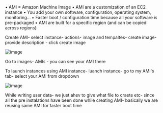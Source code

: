 • AMI = Amazon Machine Image
• AMI are a customization of an EC2 instance
• You add your own software, configuration, operating system, monitoring...
• Faster boot / configuration time because all your software is pre-packaged
• AMI are built for a specific region (and can be copied across regions)

Create AMI-
select instance- actions- image and tempaltes- create image- provide description - click create image

![image](https://user-images.githubusercontent.com/107784718/212532418-cf877a31-50af-4aff-936c-430aa89f2ba8.png)

Go to images- AMIs - you can see your AMI there

To launch instances using AMI
instance- luanch instance- go to my AMI's tab- select your AMI from dropdown

![image](https://user-images.githubusercontent.com/107784718/212532475-56b89f3d-1ef4-4b64-a278-8305cfd0d8ef.png)

While writing user data- we just ahev to give what file to craete etc- since all the pre instalations have been done while creating AMI- basically we are reusing same AMI for faster boot time
